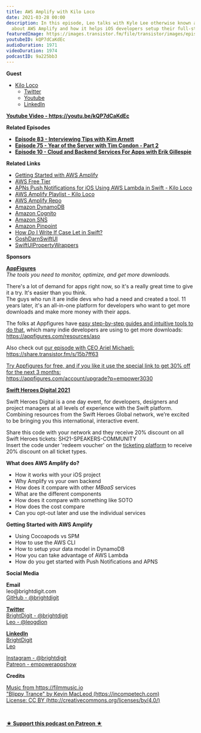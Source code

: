```yaml
---
title: AWS Amplify with Kilo Loco
date: 2021-03-28 00:00
description: In this episode, Leo talks with Kyle Lee otherwise known as Kilo Loco
  about AWS Amplify and how it helps iOS developers setup their full-stack application.
featuredImage: https://images.transistor.fm/file/transistor/images/episode/502294/full_1616851243-artwork.jpg
youtubeID: kQP7dCaKdEc
audioDuration: 1971
videoDuration: 1974
podcastID: 9a225bb3
---
```

<p><b>Guest</b></p><ul><li>
<a href="https://www.kiloloco.com">Kilo Loco</a><ul>
<li><a href="https://twitter.com/kilo_loco">Twitter</a></li>
<li><a href="https://youtube.com/kiloloco">Youtube</a></li>
<li><a href="https://www.linkedin.com/in/kiloloco/">LinkedIn</a></li>
</ul>
</li></ul><p><a href="https://youtu.be/kQP7dCaKdEc"><strong>Youtube Video - https://youtu.be/kQP7dCaKdEc</strong></a></p><p><b>Related Episodes</b></p><ul>
<li><a href="https://share.transistor.fm/s/38ce32c5"><strong>Episode 83 - Interviewing Tips with Kim Arnett</strong></a></li>
<li><a href="https://share.transistor.fm/s/a8b66b9f"><strong>Episode 75 - Year of the Server with Tim Condon - Part 2</strong></a></li>
<li><a href="https://share.transistor.fm/s/ffcb9fc1"><strong>Episode 10 - Cloud and Backend Services For Apps with Erik Gillespie</strong></a></li>
</ul><p><b>Related Links</b></p><ul>
<li><a href="https://sandbox.amplifyapp.com/getting-started">Getting Started with AWS Amplify</a></li>
<li><a href="https://aws.amazon.com/free/">AWS Free Tier</a></li>
<li><a href="https://www.youtube.com/watch?v=BS4RlkRkI20">APNs Push Notifications for iOS Using AWS Lambda in Swift - Kilo Loco</a></li>
<li><a href="https://www.youtube.com/watch?v=8OYvpnycLIk&amp;list=PL5h37q2DJtAP_zjWjERNG-qwNIT9m1QCs">AWS Amplify Playlist - Kilo Loco</a></li>
<li><a href="https://github.com/aws-amplify/amplify-ios">AWS Amplify Repo</a></li>
<li><a href="https://aws.amazon.com/dynamodb/">Amazon DynamoDB</a></li>
<li><a href="https://aws.amazon.com/cognito/">Amazon Cognito</a></li>
<li><a href="https://docs.aws.amazon.com/sns/latest/dg/sns-mobile-application-as-subscriber.html">Amazon SNS</a></li>
<li>
<a href="https://docs.aws.amazon.com/pinpoint/latest/developerguide/mobile-push.html">Amazon Pinpoint</a> </li>
<li><a href="https://fuckingifcaseletsyntax.com">How <em>Do</em> I Write If Case Let in Swift?</a></li>
<li><a href="https://goshdarnswiftui.com">GoshDarnSwiftUI</a></li>
<li><a href="https://swiftuipropertywrappers.com">SwiftUIPropertyWrappers</a></li>
</ul><p><b>Sponsors</b></p><p><a href="https://appfigures.com/account/upgrade?p=empower3030"><strong>AppFigures</strong></a><strong><br></strong><em>The tools you need to monitor, optimize, and get more downloads.</em><strong></strong></p><p>There's a lot of demand for apps right now, so it's a really great time to give it a try. It's easier than you think.<br>The guys who run it are indie devs who had a need and created a tool. 11 years later, it's an all-in-one platform for developers who want to get more downloads and make more money with their apps.</p><p>The folks at Appfigures have <a href="https://appfigures.com/resources/aso">easy step-by-step guides and intuitive tools to do that</a>, which many indie developers are using to get more downloads:<br><a href="https://appfigures.com/resources/aso">https://appfigures.com/resources/aso</a></p><p>Also check out <a href="https://share.transistor.fm/s/15b7ff63">our episode with CEO Ariel Michaeli:<br>https://share.transistor.fm/s/15b7ff63</a></p><p><a href="https://appfigures.com/account/upgrade?p=empower3030">Try Appfigures for free, and if you like it use the special link to get 30% off for the next 3 months:</a><a href="https://www.linode.com/?r=97e09acbd5d304d87dadef749491d245e71c74e7"><br></a><a href="https://appfigures.com/account/upgrade?p=empower3030">https://appfigures.com/account/upgrade?p=empower3030</a></p><p><a href="https://swiftheroes.com/2021/"><strong>Swift Heroes Digital 2021</strong></a><strong></strong></p><p>Swift Heroes Digital is a one day event, for developers, designers and project managers at all levels of experience with the Swift platform. Combining resources from the Swift Heroes Global network, we’re excited to be bringing you this international, interactive event. </p><p>Share this code with your network and they receive 20% discount on all Swift Heroes tickets: SH21-SPEAKERS-COMMUNITY<br>Insert the code under 'redeem voucher' on the <a href="https://pretix.eu/advento/SH2021/">ticketing platform</a> to receive 20% discount on all ticket types.</p><p><b>What does AWS Amplify do?</b></p><ul>
<li>How it works with your iOS project</li>
<li>Why Amplify vs your own backend</li>
<li>How does it compare with other <em>MBaaS</em> services</li>
<li>What are the different components</li>
<li>How does it compare with something like SOTO</li>
<li>How does the cost compare</li>
<li>Can you opt-out later and use the individual services</li>
</ul><p><b>Getting Started with AWS Amplify</b></p><ul>
<li>Using Cocoapods vs SPM</li>
<li>How to use the AWS CLI</li>
<li>How to setup your data model in DynamoDB</li>
<li>How you can take advantage of AWS Lambda</li>
<li>How do you get started with Push Notifications and APNS</li>
</ul><p><b>Social Media</b></p><p><strong>Email</strong><br>leo@brightdigit.com<br><a href="https://github.com/brightdigit">GitHub - @brightdigit</a></p><p><a href="https://twitter.com/brightdigit"><strong>Twitter </strong><br>BrightDigit - @brightdigit</a><br><a href="https://twitter.com/leogdion">Leo - @leogdion</a></p><p><a href="https://www.linkedin.com/company/bright-digit"><strong>LinkedIn</strong><br>BrightDigit</a><br><a href="https://www.linkedin.com/in/leogdion/">Leo</a></p><p><a href="https://www.instagram.com/brightdigit/">Instagram - @brightdigit</a><br><a href="https://www.patreon.com/empowerappsshow">Patreon - empowerappshow</a></p><p><b>Credits</b></p><p><a href="https://filmmusic.io/">Music from https://filmmusic.io</a><br><a href="https://incompetech.com/">"Blippy Trance" by Kevin MacLeod (https://incompetech.com)</a><br><a href="http://creativecommons.org/licenses/by/4.0/">License: CC BY (http://creativecommons.org/licenses/by/4.0/)</a></p><p><br></p><p><strong><a href="https://www.patreon.com/empowerappsshow" rel="payment" title="★ Support this podcast on Patreon ★">★ Support this podcast on Patreon ★</a></strong></p>
      
